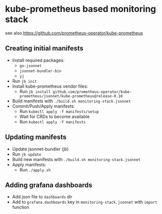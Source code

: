 # kube-prometheus based monitoring stack

see also https://github.com/prometheus-operator/kube-prometheus

## Creating initial manifests
- Install required packages:
    - `go-jsonnet`
    - `jsonnet-bundler-bin`
    - `yj`
- Run `jb init`
- Install kube-prometheus vendor files:
    - Run `jb install github.com/prometheus-operator/kube-prometheus/jsonnet/kube-prometheus@release-0.10`
- Build manifests with `./build.sh monitoring-stack.jsonnet`
- Commit/Push/Apply manifests:
    - Run `kubectl apply -f manifests/setup`
    - Wait for CRDs to become available
    - Run `kubectl apply -f manifests`

## Updating manifests
- Update jsonnet-bundler (jb)
- Run `jb update`
- Build new manifests with `./build.sh monitoring-stack.jsonnet`
- Apply manifests:
    - Run `./apply.sh`

## Adding grafana dashboards
- Add json file to `dashboards` dir
- Add to `grafana.dashboards` key in `monitoring-stack.jsonnet` with `import` function
